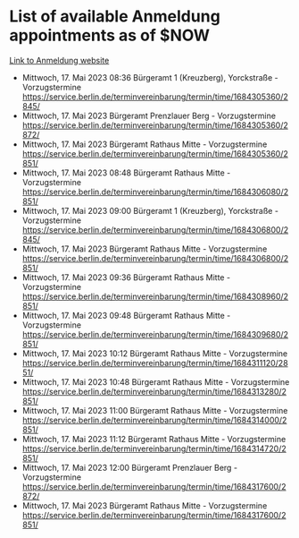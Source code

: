 # List of available Anmeldung appointments as of $NOW
[Link to Anmeldung website](https://service.berlin.de/terminvereinbarung/termin/tag.php?termin=1&anliegen[]=120686&dienstleisterlist=122210,122217,327316,122219,327312,122227,327314,122231,327346,122243,327348,122254,122252,329742,122260,329745,122262,329748,122271,327278,122273,327274,122277,327276,330436,122280,327294,122282,327290,122284,327292,122291,327270,122285,327266,122286,327264,122296,327268,150230,329760,122297,327286,122294,327284,122312,329763,122314,329775,122304,327330,122311,327334,122309,327332,317869,122281,327352,122279,329772,122283,122276,327324,122274,327326,122267,329766,122246,327318,122251,327320,122257,327322,122208,327298,122226,327300&herkunft=http%3A%2F%2Fservice.berlin.de%2Fdienstleistung%2F120686%2F)
- Mittwoch, 17. Mai 2023 08:36 Bürgeramt 1 (Kreuzberg), Yorckstraße - Vorzugstermine https://service.berlin.de/terminvereinbarung/termin/time/1684305360/2845/
- Mittwoch, 17. Mai 2023  Bürgeramt Prenzlauer Berg - Vorzugstermine https://service.berlin.de/terminvereinbarung/termin/time/1684305360/2872/
- Mittwoch, 17. Mai 2023  Bürgeramt Rathaus Mitte - Vorzugstermine https://service.berlin.de/terminvereinbarung/termin/time/1684305360/2851/
- Mittwoch, 17. Mai 2023 08:48 Bürgeramt Rathaus Mitte - Vorzugstermine https://service.berlin.de/terminvereinbarung/termin/time/1684306080/2851/
- Mittwoch, 17. Mai 2023 09:00 Bürgeramt 1 (Kreuzberg), Yorckstraße - Vorzugstermine https://service.berlin.de/terminvereinbarung/termin/time/1684306800/2845/
- Mittwoch, 17. Mai 2023  Bürgeramt Rathaus Mitte - Vorzugstermine https://service.berlin.de/terminvereinbarung/termin/time/1684306800/2851/
- Mittwoch, 17. Mai 2023 09:36 Bürgeramt Rathaus Mitte - Vorzugstermine https://service.berlin.de/terminvereinbarung/termin/time/1684308960/2851/
- Mittwoch, 17. Mai 2023 09:48 Bürgeramt Rathaus Mitte - Vorzugstermine https://service.berlin.de/terminvereinbarung/termin/time/1684309680/2851/
- Mittwoch, 17. Mai 2023 10:12 Bürgeramt Rathaus Mitte - Vorzugstermine https://service.berlin.de/terminvereinbarung/termin/time/1684311120/2851/
- Mittwoch, 17. Mai 2023 10:48 Bürgeramt Rathaus Mitte - Vorzugstermine https://service.berlin.de/terminvereinbarung/termin/time/1684313280/2851/
- Mittwoch, 17. Mai 2023 11:00 Bürgeramt Rathaus Mitte - Vorzugstermine https://service.berlin.de/terminvereinbarung/termin/time/1684314000/2851/
- Mittwoch, 17. Mai 2023 11:12 Bürgeramt Rathaus Mitte - Vorzugstermine https://service.berlin.de/terminvereinbarung/termin/time/1684314720/2851/
- Mittwoch, 17. Mai 2023 12:00 Bürgeramt Prenzlauer Berg - Vorzugstermine https://service.berlin.de/terminvereinbarung/termin/time/1684317600/2872/
- Mittwoch, 17. Mai 2023  Bürgeramt Rathaus Mitte - Vorzugstermine https://service.berlin.de/terminvereinbarung/termin/time/1684317600/2851/
